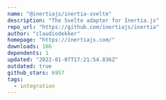 ```yaml
---
name: "@inertiajs/inertia-svelte"
description: "The Svelte adapter for Inertia.js"
repo_url: "https://github.com/inertiajs/inertia"
author: "claudiodekker"
homepage: "https://inertiajs.com/"
downloads: 166
dependents: 1
updated: "2022-01-07T17:21:54.836Z"
outdated: true
github_stars: 6957
tags: 
  - integration
---
```


